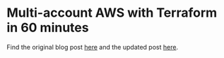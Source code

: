 # Multi-account AWS with Terraform in 60 minutes

Find the original blog post [here](https://henrycourse.com/blog/2021/10/19/aws-terraform-one-hour/) and the updated 
post [here](https://henrycourse.com/blog/2021/10/19/aws-terraform-one-hour/).
